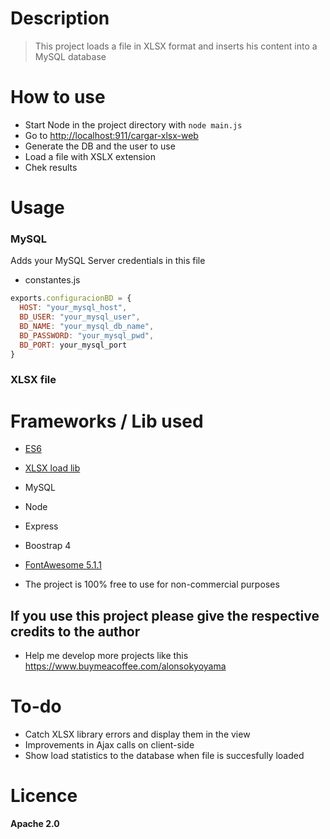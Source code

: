 # Description
> This project loads a file in XLSX format and inserts his content into a MySQL database

# How to use
- Start Node in the project directory with `node main.js`
- Go to [http://localhost:911/cargar-xlsx-web](http://localhost:911/carga-xlsx-web)
- Generate the DB and the user to use
- Load a file with XSLX extension
- Chek results

# Usage
### MySQL
Adds your MySQL Server credentials in this file
* constantes.js
```javascript 
exports.configuracionBD = {
  HOST: "your_mysql_host",
  BD_USER: "your_mysql_user",
  BD_NAME: "your_mysql_db_name",
  BD_PASSWORD: "your_mysql_pwd",
  BD_PORT: your_mysql_port
}
```

### XLSX file

# Frameworks / Lib used
* [ES6](http://es6-features.org/)
* [XLSX load lib](https://github.com/Rizwaan-Company/xlsx-mysql)
* MySQL
* Node 
* Express
* Boostrap 4
* [FontAwesome 5.1.1]([https://fontawesome.com/](https://fontawesome.com/))

* The project is 100% free to use for non-commercial purposes

## If you use this project please give the respective credits to the author

* Help me develop more projects like this https://www.buymeacoffee.com/alonsokyoyama

# To-do
* Catch XLSX library errors and display them in the view
* Improvements in Ajax calls on client-side
* Show load statistics to the database when file is succesfully loaded

# Licence
**Apache 2.0**
